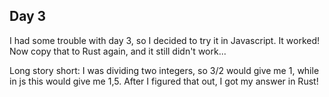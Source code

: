 ## Day 3

I had some trouble with day 3, so I decided to try it in Javascript. It worked! Now copy that to Rust again, and it still didn't work... 

Long story short: I was dividing two integers, so 3/2 would give me 1, while in js this would give me 1,5. After I figured that out, I got my answer in Rust!
